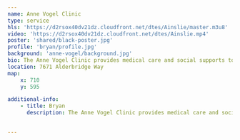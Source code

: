 ```yaml
---
name: Anne Vogel Clinic
type: service
hls: 'https://d2rsox40dv21dz.cloudfront.net/dtes/Ainslie/master.m3u8'
video: 'https://d2rsox40dv21dz.cloudfront.net/dtes/Ainslie.mp4'
poster: 'shared/black-poster.jpg'
profile: 'bryan/profile.jpg'
background: 'anne-vogel/background.jpg'
bio: The Anne Vogel Clinic provides medical care and social supports to individuals who are living with opioid use disorder in Richmond. We are an inter-disciplinary team that provides a variety of evidence-based medical treatment for substance use.
location: 7671 Alderbridge Way
map:
    x: 710
    y: 595

additional-info: 
    - title: Bryan
      description: The Anne Vogel Clinic provides medical care and social supports to individuals who are living with opioid use disorder in Richmond. We are an inter-disciplinary team that provides a variety of evidence-based medical treatment for substance use. We offer a welcoming, non-judgement environment, and are happy to meet with people who are actively using illicit substances in order to discuss options for reducing their risk. 
    

---
```

